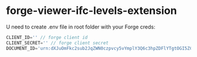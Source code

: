 # forge-viewer-ifc-levels-extension

U need to create .env file in root folder with your Forge creds:

```js
CLIENT_ID='' // forge client id
CLIENT_SECRET='' // forge client secret
DOCUMENT_ID='urn:dXJuOmFkc2sub2JqZWN0czpvcy5vYmplY3Q6c3hpZDFlYTgtOGI5ZC00NDY0LWIzNzktMGM5MmEzNDUwM2VkLyVEMCU5QTAxXyVEMCU5MCVEMCVBMF8lRDAlOUZfUjIxLmlmYw' // urn of model
```